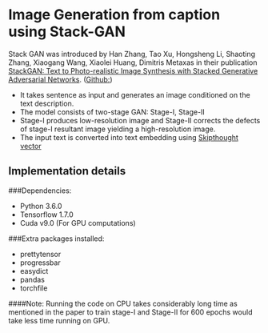 # Image Generation from caption using Stack-GAN
Stack GAN was introduced by Han Zhang, Tao Xu, Hongsheng Li, Shaoting Zhang, Xiaogang Wang, Xiaolei Huang, Dimitris Metaxas in their publication [StackGAN: Text to Photo-realistic Image Synthesis with Stacked Generative Adversarial Networks](https://arxiv.org/pdf/1612.03242v1.pdf). 
([Github:](https://github.com/hanzhanggit/StackGAN))

* It takes sentence as input and generates an image conditioned on the text description.
* The model consists of two-stage GAN: Stage-I, Stage-II
* Stage-I produces low-resolution image and Stage-II corrects the defects of stage-I resultant image yielding a high-resolution image.
* The input text is converted into text embedding using [Skipthought vector](https://arxiv.org/abs/1506.06726)

## Implementation details

###Dependencies:
*	Python 3.6.0
*	Tensorflow 1.7.0
*	Cuda v9.0 (For GPU computations)


###Extra packages installed:
*	prettytensor
*	progressbar
*	easydict
*	pandas
*	torchfile

####Note: Running the code on CPU takes considerably long time as mentioned in the paper to train stage-I and Stage-II for 600 epochs would take less time running on GPU.
